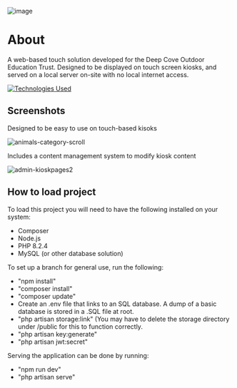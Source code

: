 ![image](https://github.com/crashbash111/dcoet-kiosk/assets/50429378/c8442c42-36c6-43fc-8757-6cda7c504f29)

# About
A web-based touch solution developed for the Deep Cove Outdoor Education Trust. Designed to be displayed on touch screen kiosks, and served on a local server on-site with no local internet access.

[![Technologies Used](https://skillicons.dev/icons?i=react,laravel,js,html,css,sass)]([https://skillicons.dev](https://skillicons.dev/icons?i=react,laravel,js,html,css,sass))

## Screenshots

Designed to be easy to use on touch-based kisoks

![animals-category-scroll](https://github.com/crashbash111/dcoet-kiosk/assets/50429378/f135ecc4-6e45-4889-aa21-6abdbef791a5)

Includes a content management system to modify kiosk content

![admin-kioskpages2](https://github.com/crashbash111/dcoet-kiosk/assets/50429378/86149603-36f9-47be-9ee6-3e9421b7fc06)

## How to load project
To load this project you will need to have the following installed on your system:
<ul>
    <li>Composer</li>
    <li>Node.js</li>
    <li>PHP 8.2.4</li>
    <li>MySQL (or other database solution)</li>
</ul>

To set up a branch for general use, run the following:
 - "npm install"
 - "composer install"
 - "composer update"
 - Create an .env file that links to an SQL database. A dump of a basic database is stored in a .SQL file at root.
 - "php artisan storage:link" (You may have to delete the storage directory under /public for this to function correctly.
 - "php artisan key:generate"
 - "php artisan jwt:secret"

Serving the application can be done by running:
 - "npm run dev"
 - "php artisan serve"
